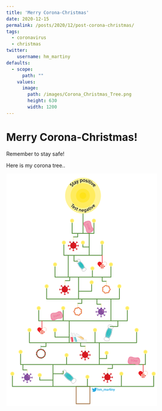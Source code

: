 ```yaml
---
title: 'Merry Corona-Christmas'
date: 2020-12-15
permalink: /posts/2020/12/post-corona-christmas/
tags:
  - coronavirus
  - christmas
twitter:
    username: hm_martiny
defaults:
  - scope:
      path: ""
    values:
      image:
        path: /images/Corona_Christmas_Tree.png
        height: 630
        width: 1200
---
```

# Merry Corona-Christmas!

Remember to stay safe! 

Here is my corona tree..

<img src="/images/Corona_Christmas_Tree.png"
     alt="Corona Christmas Tree"
     style="float: left; margin-right: 10px;" />

